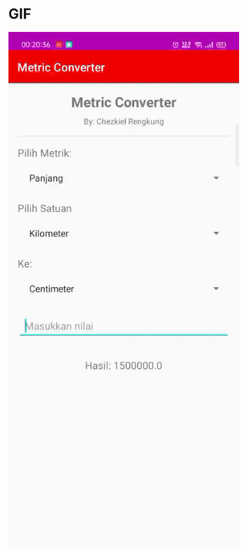 # GIF
![](https://github.com/chezkiel/MetricConverter_Chezkiel.T.C.Rengkung_AndroidStudio/blob/main/document_6154701239113225599-ezgif.com-video-to-gif-converter.gif)
